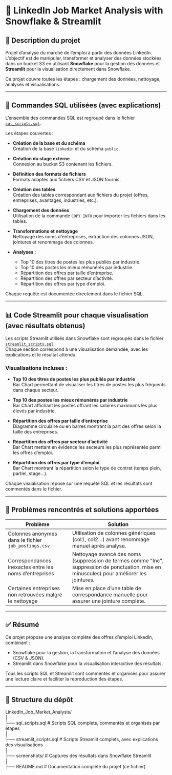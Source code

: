 # 🧊 LinkedIn Job Market Analysis with Snowflake & Streamlit

## 📝 Description du projet

Projet d’analyse du marché de l’emploi à partir des données LinkedIn.  
L’objectif est de manipuler, transformer et analyser des données stockées dans un bucket S3 en utilisant **Snowflake** pour la gestion des données et **Streamlit** pour la visualisation directement dans Snowflake.

Ce projet couvre toutes les étapes : chargement des données, nettoyage, analyses et visualisations.

---

## 📄 Commandes SQL utilisées (avec explications)

L’ensemble des commandes SQL est regroupé dans le fichier [`sql_scripts.sql`](./sql_scripts.sql).

Les étapes couvertes :
- **Création de la base et du schéma**  
  Création de la base `linkedin` et du schéma `public`.

- **Création du stage externe**  
  Connexion au bucket S3 contenant les fichiers.

- **Définition des formats de fichiers**  
  Formats adaptés aux fichiers CSV et JSON fournis.

- **Création des tables**  
  Création des tables correspondant aux fichiers du projet (offres, entreprises, avantages, industries, etc.).

- **Chargement des données**  
  Utilisation de la commande `COPY INTO` pour importer les fichiers dans les tables.

- **Transformations et nettoyage**  
  Nettoyage des noms d'entreprises, extraction des colonnes JSON, jointures et renommage des colonnes.

- **Analyses** :
  - Top 10 des titres de postes les plus publiés par industrie.
  - Top 10 des postes les mieux rémunérés par industrie.
  - Répartition des offres par taille d’entreprise.
  - Répartition des offres par secteur d’activité.
  - Répartition des offres par type d’emploi.

Chaque requête est documentée directement dans le fichier SQL.

---

## 📊 Code Streamlit pour chaque visualisation (avec résultats obtenus)

Les scripts Streamlit utilisés dans Snowflake sont regroupés dans le fichier [`streamlit_scripts.sql`](./streamlit_scripts.sql).  
Chaque section correspond à une visualisation demandée, avec les explications et le résultat attendu.

### Visualisations incluses :
- **Top 10 des titres de postes les plus publiés par industrie**  
Bar Chart permettant de visualiser les titres de postes les plus fréquents dans chaque secteur.

- **Top 10 des postes les mieux rémunérés par industrie**  
Bar Chart affichant les postes offrant les salaires maximums les plus élevés par industrie.

- **Répartition des offres par taille d’entreprise**  
Diagramme circulaire ou en barres montrant la part des offres selon la taille des entreprises.

- **Répartition des offres par secteur d’activité**  
Bar Chart mettant en évidence les secteurs les plus représentés parmi les offres d’emploi.

- **Répartition des offres par type d’emploi**  
Bar Chart montrant la répartition selon le type de contrat (temps plein, partiel, stage…).

Chaque visualisation repose sur une requête SQL et les résultats sont commentés dans le fichier.

---

## 🚨 Problèmes rencontrés et solutions apportées

| Problème | Solution |
| -------- | -------- |
| Colonnes anonymes dans le fichier `job_postings.csv` | Utilisation de colonnes génériques (col1, col2…) avant renommage manuel après analyse. |
| Correspondances inexactes entre les noms d’entreprises | Nettoyage avancé des noms (suppression de termes comme "Inc", suppression de ponctuation, mise en minuscules) pour améliorer les jointures. |
| Certaines entreprises non retrouvées malgré le nettoyage | Mise en place d’une table de correspondance manuelle pour assurer une jointure complète. |

---

## ✅ Résumé

Ce projet propose une analyse complète des offres d’emploi LinkedIn, combinant :
- Snowflake pour la gestion, la transformation et l’analyse des données (CSV & JSON).
- Streamlit dans Snowflake pour la visualisation interactive des résultats.

Tous les scripts SQL et Streamlit sont commentés et organisés pour assurer une lecture claire et faciliter la reproduction des étapes.

---

## 📂 Structure du dépôt
LinkedIn_Job_Market_Analysis/<br>
│<br>
├── sql_scripts.sql # Scripts SQL complets, commentés et organisés par étapes<br>
│<br>
├── streamlit_scripts.sql # Scripts Streamlit complets, avec explications des visualisations<br>
│<br>
├── screenshots/ # Captures des résultats dans Snowflake Streamlit<br>
│<br>
├── README.md # Documentation complète du projet (ce fichier)<br>

